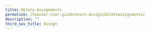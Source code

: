 ```yaml
---
title: Delete Assignments
permalink: /teacher-user-guide/enact-assign/deleteassignments/
description: ""
third_nav_title: Assign
---
```

